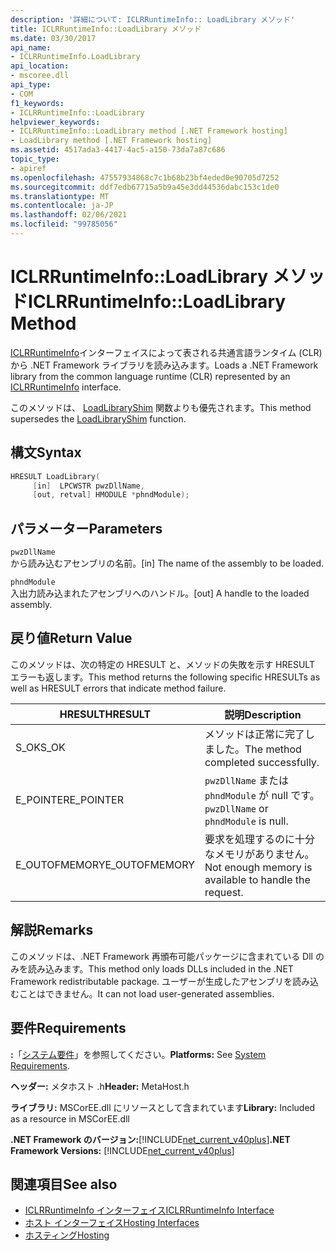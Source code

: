 ```yaml
---
description: '詳細について: ICLRRuntimeInfo:: LoadLibrary メソッド'
title: ICLRRuntimeInfo::LoadLibrary メソッド
ms.date: 03/30/2017
api_name:
- ICLRRuntimeInfo.LoadLibrary
api_location:
- mscoree.dll
api_type:
- COM
f1_keywords:
- ICLRRuntimeInfo::LoadLibrary
helpviewer_keywords:
- ICLRRuntimeInfo::LoadLibrary method [.NET Framework hosting]
- LoadLibrary method [.NET Framework hosting]
ms.assetid: 4517ada3-4417-4ac5-a150-73da7a87c686
topic_type:
- apiref
ms.openlocfilehash: 47557934868c7c1b68b23bf4eded0e90705d7252
ms.sourcegitcommit: ddf7edb67715a5b9a45e3dd44536dabc153c1de0
ms.translationtype: MT
ms.contentlocale: ja-JP
ms.lasthandoff: 02/06/2021
ms.locfileid: "99785056"
---
```

# <a name="iclrruntimeinfoloadlibrary-method"></a><span data-ttu-id="7fe21-103">ICLRRuntimeInfo::LoadLibrary メソッド</span><span class="sxs-lookup"><span data-stu-id="7fe21-103">ICLRRuntimeInfo::LoadLibrary Method</span></span>

<span data-ttu-id="7fe21-104">[ICLRRuntimeInfo](iclrruntimeinfo-interface.md)インターフェイスによって表される共通言語ランタイム (CLR) から .NET Framework ライブラリを読み込みます。</span><span class="sxs-lookup"><span data-stu-id="7fe21-104">Loads a .NET Framework library from the common language runtime (CLR) represented by an [ICLRRuntimeInfo](iclrruntimeinfo-interface.md) interface.</span></span>  
  
 <span data-ttu-id="7fe21-105">このメソッドは、 [LoadLibraryShim](loadlibraryshim-function.md) 関数よりも優先されます。</span><span class="sxs-lookup"><span data-stu-id="7fe21-105">This method supersedes the [LoadLibraryShim](loadlibraryshim-function.md) function.</span></span>  
  
## <a name="syntax"></a><span data-ttu-id="7fe21-106">構文</span><span class="sxs-lookup"><span data-stu-id="7fe21-106">Syntax</span></span>  
  
```cpp  
HRESULT LoadLibrary(  
     [in]  LPCWSTR pwzDllName,  
     [out, retval] HMODULE *phndModule);  
```  
  
## <a name="parameters"></a><span data-ttu-id="7fe21-107">パラメーター</span><span class="sxs-lookup"><span data-stu-id="7fe21-107">Parameters</span></span>  

 `pwzDllName`  
 <span data-ttu-id="7fe21-108">から読み込むアセンブリの名前。</span><span class="sxs-lookup"><span data-stu-id="7fe21-108">[in] The name of the assembly to be loaded.</span></span>  
  
 `phndModule`  
 <span data-ttu-id="7fe21-109">入出力読み込まれたアセンブリへのハンドル。</span><span class="sxs-lookup"><span data-stu-id="7fe21-109">[out] A handle to the loaded assembly.</span></span>  
  
## <a name="return-value"></a><span data-ttu-id="7fe21-110">戻り値</span><span class="sxs-lookup"><span data-stu-id="7fe21-110">Return Value</span></span>  

 <span data-ttu-id="7fe21-111">このメソッドは、次の特定の HRESULT と、メソッドの失敗を示す HRESULT エラーも返します。</span><span class="sxs-lookup"><span data-stu-id="7fe21-111">This method returns the following specific HRESULTs as well as HRESULT errors that indicate method failure.</span></span>  
  
|<span data-ttu-id="7fe21-112">HRESULT</span><span class="sxs-lookup"><span data-stu-id="7fe21-112">HRESULT</span></span>|<span data-ttu-id="7fe21-113">説明</span><span class="sxs-lookup"><span data-stu-id="7fe21-113">Description</span></span>|  
|-------------|-----------------|  
|<span data-ttu-id="7fe21-114">S_OK</span><span class="sxs-lookup"><span data-stu-id="7fe21-114">S_OK</span></span>|<span data-ttu-id="7fe21-115">メソッドは正常に完了しました。</span><span class="sxs-lookup"><span data-stu-id="7fe21-115">The method completed successfully.</span></span>|  
|<span data-ttu-id="7fe21-116">E_POINTER</span><span class="sxs-lookup"><span data-stu-id="7fe21-116">E_POINTER</span></span>|<span data-ttu-id="7fe21-117">`pwzDllName` または `phndModule` が null です。</span><span class="sxs-lookup"><span data-stu-id="7fe21-117">`pwzDllName` or `phndModule` is null.</span></span>|  
|<span data-ttu-id="7fe21-118">E_OUTOFMEMORY</span><span class="sxs-lookup"><span data-stu-id="7fe21-118">E_OUTOFMEMORY</span></span>|<span data-ttu-id="7fe21-119">要求を処理するのに十分なメモリがありません。</span><span class="sxs-lookup"><span data-stu-id="7fe21-119">Not enough memory is available to handle the request.</span></span>|  
  
## <a name="remarks"></a><span data-ttu-id="7fe21-120">解説</span><span class="sxs-lookup"><span data-stu-id="7fe21-120">Remarks</span></span>  

 <span data-ttu-id="7fe21-121">このメソッドは、.NET Framework 再頒布可能パッケージに含まれている Dll のみを読み込みます。</span><span class="sxs-lookup"><span data-stu-id="7fe21-121">This method only loads DLLs included in the .NET Framework redistributable package.</span></span> <span data-ttu-id="7fe21-122">ユーザーが生成したアセンブリを読み込むことはできません。</span><span class="sxs-lookup"><span data-stu-id="7fe21-122">It can not load user-generated assemblies.</span></span>  
  
## <a name="requirements"></a><span data-ttu-id="7fe21-123">要件</span><span class="sxs-lookup"><span data-stu-id="7fe21-123">Requirements</span></span>  

 <span data-ttu-id="7fe21-124">**:**「[システム要件](../../get-started/system-requirements.md)」を参照してください。</span><span class="sxs-lookup"><span data-stu-id="7fe21-124">**Platforms:** See [System Requirements](../../get-started/system-requirements.md).</span></span>  
  
 <span data-ttu-id="7fe21-125">**ヘッダー:** メタホスト .h</span><span class="sxs-lookup"><span data-stu-id="7fe21-125">**Header:** MetaHost.h</span></span>  
  
 <span data-ttu-id="7fe21-126">**ライブラリ:** MSCorEE.dll にリソースとして含まれています</span><span class="sxs-lookup"><span data-stu-id="7fe21-126">**Library:** Included as a resource in MSCorEE.dll</span></span>  
  
 <span data-ttu-id="7fe21-127">**.NET Framework のバージョン:**[!INCLUDE[net_current_v40plus](../../../../includes/net-current-v40plus-md.md)]</span><span class="sxs-lookup"><span data-stu-id="7fe21-127">**.NET Framework Versions:** [!INCLUDE[net_current_v40plus](../../../../includes/net-current-v40plus-md.md)]</span></span>  
  
## <a name="see-also"></a><span data-ttu-id="7fe21-128">関連項目</span><span class="sxs-lookup"><span data-stu-id="7fe21-128">See also</span></span>

- [<span data-ttu-id="7fe21-129">ICLRRuntimeInfo インターフェイス</span><span class="sxs-lookup"><span data-stu-id="7fe21-129">ICLRRuntimeInfo Interface</span></span>](iclrruntimeinfo-interface.md)
- [<span data-ttu-id="7fe21-130">ホスト インターフェイス</span><span class="sxs-lookup"><span data-stu-id="7fe21-130">Hosting Interfaces</span></span>](hosting-interfaces.md)
- [<span data-ttu-id="7fe21-131">ホスティング</span><span class="sxs-lookup"><span data-stu-id="7fe21-131">Hosting</span></span>](index.md)
